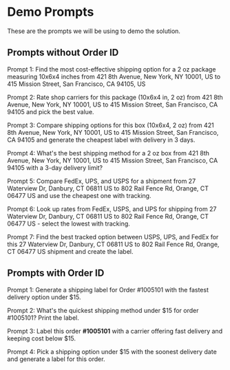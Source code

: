 # Demo Prompts
These are the prompts we will be using to demo the solution.

## Prompts without Order ID
Prompt 1: Find the most cost-effective shipping option for a 2 oz package measuring 10x6x4 inches from 421 8th Avenue, New York, NY 10001, US to 415 Mission Street, San Francisco, CA 94105, US

Prompt 2: Rate shop carriers for this package (10x6x4 in, 2 oz) from 421 8th Avenue, New York, NY 10001, US to 415 Mission Street, San Francisco, CA 94105 and pick the best value.

Prompt 3: Compare shipping options for this box (10x6x4, 2 oz) from 421 8th Avenue, New York, NY 10001, US to 415 Mission Street, San Francisco, CA 94105 and generate the cheapest label with delivery in 3 days.

Prompt 4: What's the best shipping method for a 2 oz box from 421 8th Avenue, New York, NY 10001, US to 415 Mission Street, San Francisco, CA 94105 with a 3-day delivery limit?

Prompt 5: Compare FedEx, UPS, and USPS for a shipment from 27 Waterview Dr, Danbury, CT 06811 US to 802 Rail Fence Rd, Orange, CT 06477 US and use the cheapest one with tracking.

Prompt 6: Look up rates from FedEx, USPS, and UPS for shipping from 27 Waterview Dr, Danbury, CT 06811 US to 802 Rail Fence Rd, Orange, CT 06477 US - select the lowest with tracking.

Prompt 7: Find the best tracked option between USPS, UPS, and FedEx for this 27 Waterview Dr, Danbury, CT 06811 US to 802 Rail Fence Rd, Orange, CT 06477 US shipment and create the label.

## Prompts with Order ID
Prompt 1: Generate a shipping label for Order #1005101 with the fastest delivery option under $15.

Prompt 2: What's the quickest shipping method under $15 for order #1005101? Print the label.

Prompt 3: Label this order **#1005101** with a carrier offering fast delivery and keeping cost below $15.

Prompt 4: Pick a shipping option under $15 with the soonest delivery date and generate a label for this order.
